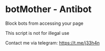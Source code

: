# botMother - Antibot
Block bots from accessing your page 

This script is not for illegal use

Contact me via telegram:  https://t.me/j33h4n
